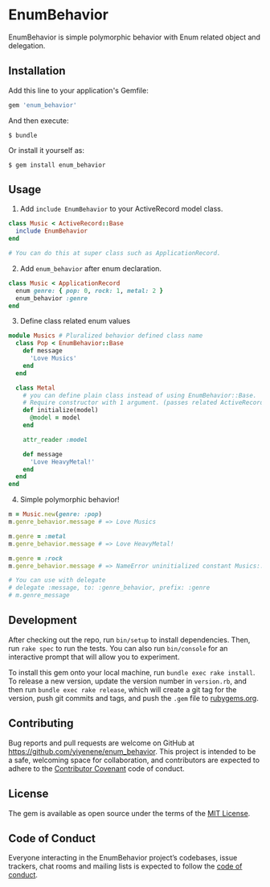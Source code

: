 # EnumBehavior

EnumBehavior is simple polymorphic behavior with Enum related object and delegation.

## Installation

Add this line to your application's Gemfile:

```ruby
gem 'enum_behavior'
```

And then execute:

    $ bundle

Or install it yourself as:

    $ gem install enum_behavior

## Usage

1. Add `include EnumBehavior` to your ActiveRecord model class.

```ruby
class Music < ActiveRecord::Base
  include EnumBehavior
end

# You can do this at super class such as ApplicationRecord.
```

2. Add `enum_behavior` after enum declaration.

``` ruby
class Music < ApplicationRecord
  enum genre: { pop: 0, rock: 1, metal: 2 }
  enum_behavior :genre
end
```

3. Define class related enum values

``` ruby
module Musics # Pluralized behavior defined class name
  class Pop < EnumBehavior::Base
    def message
      'Love Musics'
    end
  end

  class Metal
    # you can define plain class instead of using EnumBehavior::Base.
    # Require constructor with 1 argument. (passes related ActiveRecord instance)
    def initialize(model)
      @model = model
    end

    attr_reader :model

    def message
      'Love HeavyMetal!'
    end
  end
end
```

4. Simple polymorphic behavior!

``` ruby
m = Music.new(genre: :pop)
m.genre_behavior.message # => Love Musics

m.genre = :metal
m.genre_behavior.message # => Love HeavyMetal!

m.genre = :rock
m.genre_behavior.message # => NameError uninitialized constant Musics::Rock

# You can use with delegate
# delegate :message, to: :genre_behavior, prefix: :genre
# m.genre_message
```

## Development

After checking out the repo, run `bin/setup` to install dependencies. Then, run `rake spec` to run the tests. You can also run `bin/console` for an interactive prompt that will allow you to experiment.

To install this gem onto your local machine, run `bundle exec rake install`. To release a new version, update the version number in `version.rb`, and then run `bundle exec rake release`, which will create a git tag for the version, push git commits and tags, and push the `.gem` file to [rubygems.org](https://rubygems.org).

## Contributing

Bug reports and pull requests are welcome on GitHub at https://github.com/yiyenene/enum_behavior. This project is intended to be a safe, welcoming space for collaboration, and contributors are expected to adhere to the [Contributor Covenant](http://contributor-covenant.org) code of conduct.

## License

The gem is available as open source under the terms of the [MIT License](https://opensource.org/licenses/MIT).

## Code of Conduct

Everyone interacting in the EnumBehavior project’s codebases, issue trackers, chat rooms and mailing lists is expected to follow the [code of conduct](https://github.com/[USERNAME]/enum_behavior/blob/master/CODE_OF_CONDUCT.md).
